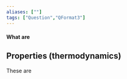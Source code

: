 ```yaml
---
aliases: [""]
tags: ["Question","QFormat3"]
---
```


#### What are
## Properties (thermodynamics)
These are 